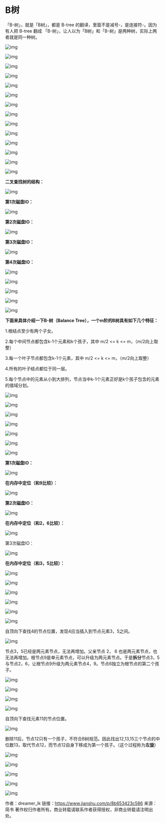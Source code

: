# B树

「B-树」，就是「B树」，都是 B-tree 的翻译，里面不是减号-，是连接符-。因为有人把 B-tree 翻成 「B-树」，让人以为「B树」和「B-树」是两种树，实际上两者就是同一种树。

![img](https:////upload-images.jianshu.io/upload_images/6954572-55748da8c917e161.jpg?imageMogr2/auto-orient/strip|imageView2/2/w/640/format/webp)

![img](https:////upload-images.jianshu.io/upload_images/6954572-966ebab6d3bae295.jpg?imageMogr2/auto-orient/strip|imageView2/2/w/640/format/webp)

![img](https:////upload-images.jianshu.io/upload_images/6954572-6e642a1dae12f79e.jpg?imageMogr2/auto-orient/strip|imageView2/2/w/640/format/webp)

![img](https:////upload-images.jianshu.io/upload_images/6954572-e85d045c0a1037eb.jpg?imageMogr2/auto-orient/strip|imageView2/2/w/640/format/webp)

![img](https:////upload-images.jianshu.io/upload_images/6954572-36e2d70eced1f1a3.jpg?imageMogr2/auto-orient/strip|imageView2/2/w/640/format/webp)

![img](https:////upload-images.jianshu.io/upload_images/6954572-2ed66797909a4055.jpg?imageMogr2/auto-orient/strip|imageView2/2/w/640/format/webp)

![img](https:////upload-images.jianshu.io/upload_images/6954572-9d18fd436a2a1d79.jpg?imageMogr2/auto-orient/strip|imageView2/2/w/650/format/webp)

![img](https:////upload-images.jianshu.io/upload_images/6954572-742916441c26f81a.jpg?imageMogr2/auto-orient/strip|imageView2/2/w/640/format/webp)

![img](https:////upload-images.jianshu.io/upload_images/6954572-c99f41ec86634aa0.jpg?imageMogr2/auto-orient/strip|imageView2/2/w/640/format/webp)

![img](https:////upload-images.jianshu.io/upload_images/6954572-27cf2dcc6a7f25a2.jpg?imageMogr2/auto-orient/strip|imageView2/2/w/640/format/webp)

![img](https:////upload-images.jianshu.io/upload_images/6954572-9a3a8b8d9885ea87.jpg?imageMogr2/auto-orient/strip|imageView2/2/w/640/format/webp)

![img](https:////upload-images.jianshu.io/upload_images/6954572-4c882b53e59e75c9.jpg?imageMogr2/auto-orient/strip|imageView2/2/w/640/format/webp)

![img](https:////upload-images.jianshu.io/upload_images/6954572-0951c4a92f287c47.jpg?imageMogr2/auto-orient/strip|imageView2/2/w/640/format/webp)

![img](https:////upload-images.jianshu.io/upload_images/6954572-cb98a5a1ca7ebf60.jpg?imageMogr2/auto-orient/strip|imageView2/2/w/640/format/webp)

**二叉查找树的结构：**

![img](https:////upload-images.jianshu.io/upload_images/6954572-8144d32410741c98.jpg?imageMogr2/auto-orient/strip|imageView2/2/w/640/format/webp)

**第1次磁盘IO：**

![img](https:////upload-images.jianshu.io/upload_images/6954572-6e584a37f6503ca6.jpg?imageMogr2/auto-orient/strip|imageView2/2/w/640/format/webp)

**第2次磁盘IO：**

![img](https:////upload-images.jianshu.io/upload_images/6954572-33d980ada7f6f3e7.jpg?imageMogr2/auto-orient/strip|imageView2/2/w/640/format/webp)

**第3次磁盘IO：**

![img](https:////upload-images.jianshu.io/upload_images/6954572-dc910ea8ddc1c14c.jpg?imageMogr2/auto-orient/strip|imageView2/2/w/640/format/webp)

**第4次磁盘IO：**

![img](https:////upload-images.jianshu.io/upload_images/6954572-a4750b5df691763b.jpg?imageMogr2/auto-orient/strip|imageView2/2/w/640/format/webp)

![img](https:////upload-images.jianshu.io/upload_images/6954572-b0a656e23c613992.jpg?imageMogr2/auto-orient/strip|imageView2/2/w/640/format/webp)

![img](https:////upload-images.jianshu.io/upload_images/6954572-a918bc6a7f27c3f5.jpg?imageMogr2/auto-orient/strip|imageView2/2/w/640/format/webp)

![img](https:////upload-images.jianshu.io/upload_images/6954572-f7acd17b5985c070.jpg?imageMogr2/auto-orient/strip|imageView2/2/w/640/format/webp)

![img](https:////upload-images.jianshu.io/upload_images/6954572-531ffc0604adfa6a.jpg?imageMogr2/auto-orient/strip|imageView2/2/w/640/format/webp)

**下面来具体介绍一下B-树（Balance Tree），一个m阶的B树具有如下几个特征：**

1.根结点至少有两个子女。

2.每个中间节点都包含k-1个元素和k个孩子，其中 m/2 <= k <= m，（m/2向上取整）

3.每一个叶子节点都包含k-1个元素，其中 m/2 <= k <= m，（m/2向上取整）

4.所有的叶子结点都位于同一层。

5.每个节点中的元素从小到大排列，节点当中k-1个元素正好是k个孩子包含的元素的值域分划。

![img](https:////upload-images.jianshu.io/upload_images/6954572-f74fae8c24b7e745.jpg?imageMogr2/auto-orient/strip|imageView2/2/w/640/format/webp)

![img](https:////upload-images.jianshu.io/upload_images/6954572-a32ff066f2f7f758.jpg?imageMogr2/auto-orient/strip|imageView2/2/w/640/format/webp)

![img](https:////upload-images.jianshu.io/upload_images/6954572-aedb385199565f8e.jpg?imageMogr2/auto-orient/strip|imageView2/2/w/640/format/webp)

![img](https:////upload-images.jianshu.io/upload_images/6954572-a29170d0b85be61d.jpg?imageMogr2/auto-orient/strip|imageView2/2/w/640/format/webp)

![img](https:////upload-images.jianshu.io/upload_images/6954572-e4609b4c874c63da.jpg?imageMogr2/auto-orient/strip|imageView2/2/w/640/format/webp)

![img](https:////upload-images.jianshu.io/upload_images/6954572-b6dadfdf6ab7f53f.jpg?imageMogr2/auto-orient/strip|imageView2/2/w/640/format/webp)

![img](https:////upload-images.jianshu.io/upload_images/6954572-9b539a438510b6a3.jpg?imageMogr2/auto-orient/strip|imageView2/2/w/640/format/webp)

**第1次磁盘IO：**

![img](https:////upload-images.jianshu.io/upload_images/6954572-1d4cd95e0071b14b.jpg?imageMogr2/auto-orient/strip|imageView2/2/w/640/format/webp)

**在内存中定位（和9比较）：**

![img](https:////upload-images.jianshu.io/upload_images/6954572-0149fbe222e0bcd9.jpg?imageMogr2/auto-orient/strip|imageView2/2/w/640/format/webp)

**第2次磁盘IO：**

![img](https:////upload-images.jianshu.io/upload_images/6954572-c0d8d093477b127b.jpg?imageMogr2/auto-orient/strip|imageView2/2/w/640/format/webp)

**在内存中定位（和2，6比较）：**

![img](https:////upload-images.jianshu.io/upload_images/6954572-7caa74fa6f66803e.jpg?imageMogr2/auto-orient/strip|imageView2/2/w/640/format/webp)

第3次磁盘IO：

![img](https:////upload-images.jianshu.io/upload_images/6954572-2ec1b5ac09af8bb2.jpg?imageMogr2/auto-orient/strip|imageView2/2/w/640/format/webp)

**在内存中定位（和3，5比较）：**

![img](https:////upload-images.jianshu.io/upload_images/6954572-34c873ebfba26681.jpg?imageMogr2/auto-orient/strip|imageView2/2/w/640/format/webp)

![img](https:////upload-images.jianshu.io/upload_images/6954572-8065477f9c339c76.jpg?imageMogr2/auto-orient/strip|imageView2/2/w/640/format/webp)

![img](https:////upload-images.jianshu.io/upload_images/6954572-4bca25166b883082.jpg?imageMogr2/auto-orient/strip|imageView2/2/w/640/format/webp)

![img](https:////upload-images.jianshu.io/upload_images/6954572-a275fca37423136f.jpg?imageMogr2/auto-orient/strip|imageView2/2/w/640/format/webp)

![img](https:////upload-images.jianshu.io/upload_images/6954572-256795a0ed2b7cb5.jpg?imageMogr2/auto-orient/strip|imageView2/2/w/640/format/webp)

![img](https:////upload-images.jianshu.io/upload_images/6954572-8062de80bbe99080.jpg?imageMogr2/auto-orient/strip|imageView2/2/w/640/format/webp)

自顶向下查找4的节点位置，发现4应当插入到节点元素3，5之间。

![img](https:////upload-images.jianshu.io/upload_images/6954572-336ac9d94d52954c.jpg?imageMogr2/auto-orient/strip|imageView2/2/w/640/format/webp)

节点3，5已经是两元素节点，无法再增加。父亲节点 2， 6 也是两元素节点，也无法再增加。根节点9是单元素节点，可以升级为两元素节点。于是**拆分**节点3，5与节点2，6，让根节点9升级为两元素节点4，9。节点6独立为根节点的第二个孩子。

![img](https:////upload-images.jianshu.io/upload_images/6954572-f58930efca86023d.jpg?imageMogr2/auto-orient/strip|imageView2/2/w/640/format/webp)

![img](https:////upload-images.jianshu.io/upload_images/6954572-b76436a5af62c3ca.jpg?imageMogr2/auto-orient/strip|imageView2/2/w/640/format/webp)

![img](https:////upload-images.jianshu.io/upload_images/6954572-d1c73869c8e1df77.jpg?imageMogr2/auto-orient/strip|imageView2/2/w/640/format/webp)

![img](https:////upload-images.jianshu.io/upload_images/6954572-f04f2127a511b353.jpg?imageMogr2/auto-orient/strip|imageView2/2/w/640/format/webp)

自顶向下查找元素11的节点位置。

![img](https:////upload-images.jianshu.io/upload_images/6954572-3788235572c9fc99.jpg?imageMogr2/auto-orient/strip|imageView2/2/w/640/format/webp)

删除11后，节点12只有一个孩子，不符合B树规范。因此找出12,13,15三个节点的中位数13，取代节点12，而节点12自身下移成为第一个孩子。（这个过程称为**左旋**）

![img](https:////upload-images.jianshu.io/upload_images/6954572-707464cf091ec504.jpg?imageMogr2/auto-orient/strip|imageView2/2/w/640/format/webp)

![img](https:////upload-images.jianshu.io/upload_images/6954572-4791013a1811b111.jpg?imageMogr2/auto-orient/strip|imageView2/2/w/640/format/webp)

![img](https:////upload-images.jianshu.io/upload_images/6954572-5fce73f84f44bfba.jpg?imageMogr2/auto-orient/strip|imageView2/2/w/640/format/webp)

![img](https:////upload-images.jianshu.io/upload_images/6954572-0a159f04aa51c157.jpg?imageMogr2/auto-orient/strip|imageView2/2/w/640/format/webp)

![img](https:////upload-images.jianshu.io/upload_images/6954572-3040eec9263ce0af.jpg?imageMogr2/auto-orient/strip|imageView2/2/w/640/format/webp)



作者：dreamer_lk
链接：https://www.jianshu.com/p/8b653423c586
来源：简书
著作权归作者所有。商业转载请联系作者获得授权，非商业转载请注明出处。